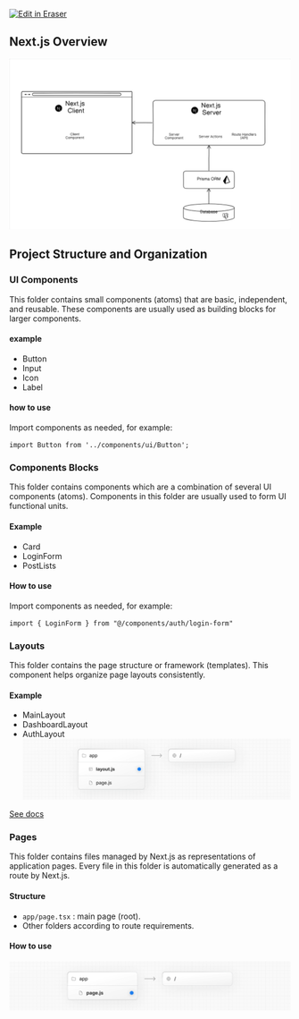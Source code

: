 <p><a target="_blank" href="https://app.eraser.io/workspace/9ppQVuj0eZZOmlQ6gopG" id="edit-in-eraser-github-link"><img alt="Edit in Eraser" src="https://firebasestorage.googleapis.com/v0/b/second-petal-295822.appspot.com/o/images%2Fgithub%2FOpen%20in%20Eraser.svg?alt=media&amp;token=968381c8-a7e7-472a-8ed6-4a6626da5501"></a></p>

## Next.js Overview
![nextjs overview](/.eraser/9ppQVuj0eZZOmlQ6gopG___Q8zgz5esN4Mg1mTXQabpGytoPCA3___---figure---fiA57q_P51_BlRPrQzn92---figure---y9a-eZAaIkFWrcWJ-bukeA.png "nextjs overview")



## Project Structure and Organization
### UI Components
This folder contains small components (atoms) that are basic, independent, and reusable.
These components are usually used as building blocks for larger components.

#### example
- Button
- Input
- Icon
- Label
#### how to use
Import components as needed, for example:

```tsx
import Button from '../components/ui/Button';
```
### Components Blocks
This folder contains components which are a combination of several UI components (atoms).
Components in this folder are usually used to form UI functional units.

#### Example
- Card
- LoginForm
- PostLists
#### How to use
Import components as needed, for example:

```tsx
import { LoginForm } from "@/components/auth/login-form"
```



### Layouts
This folder contains the page structure or framework (templates).
This component helps organize page layouts consistently.

#### Example
- MainLayout
- DashboardLayout
- AuthLayout
![img](/.eraser/9ppQVuj0eZZOmlQ6gopG___Q8zgz5esN4Mg1mTXQabpGytoPCA3___hjrj-IASDsE05_88gioXL.png "")

[﻿See docs](https://nextjs.org/docs/app/building-your-application/routing/layouts-and-templates) 



### Pages
This folder contains files managed by Next.js as representations of application pages.
Every file in this folder is automatically generated as a route by Next.js.

#### Structure
- `app/page.tsx` : main page (root).
- Other folders according to route requirements.
#### How to use
![img](/.eraser/9ppQVuj0eZZOmlQ6gopG___Q8zgz5esN4Mg1mTXQabpGytoPCA3___dLyaQVhrhrrB7yHRdw7Qx.png "")





<!--- Eraser file: https://app.eraser.io/workspace/9ppQVuj0eZZOmlQ6gopG --->
